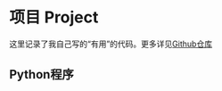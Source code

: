 # 项目 Project
这里记录了我自己写的“有用”的代码。更多详见[Github仓库](https://github.com/faithleysath?tab=repositories)

## Python程序